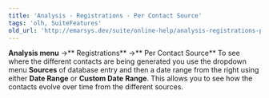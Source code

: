 ```yaml
---
title: 'Analysis - Registrations - Per Contact Source'
tags: 'olh, SuiteFeatures'
old_url: 'http://emarsys.dev/suite/online-help/analysis-registrations-per-contact-source/'
---
```


**Analysis menu** ->** Registrations** ->** Per Contact Source** To see where the different contacts are being generated you use the dropdown menu **Sources** of database entry and then a date range from the right using either **Date Range** or **Custom Date** **Range**. This allows you to see how the contacts evolve over time from the different sources.